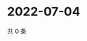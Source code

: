 # 2022-07-04

共 0 条

<!-- BEGIN WEIBO -->
<!-- 最后更新时间 Mon Jul 04 2022 16:21:22 GMT+0800 (China Standard Time) -->

<!-- END WEIBO -->
